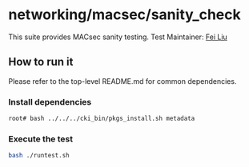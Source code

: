 # networking/macsec/sanity_check
This suite provides MACsec sanity testing.
Test Maintainer: [Fei Liu](mailto:feliu@redhat.com)

## How to run it
Please refer to the top-level README.md for common dependencies.

### Install dependencies
```bash
root# bash ../../../cki_bin/pkgs_install.sh metadata
```

### Execute the test
```bash
bash ./runtest.sh
```
